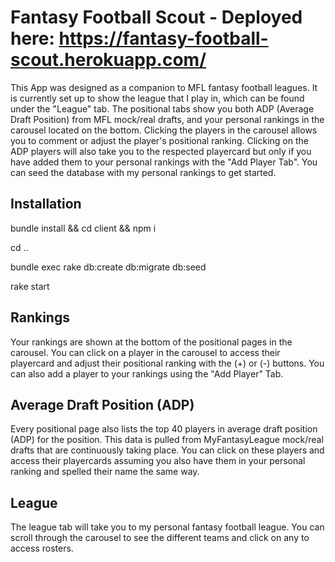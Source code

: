 Fantasy Football Scout - Deployed here: https://fantasy-football-scout.herokuapp.com/
======================================

This App was designed as a companion to MFL fantasy football leagues. It is currently set up to show the league that I play in, which can be found under the "League" tab. The positional tabs show you both ADP (Average Draft Position) from MFL mock/real drafts, and your personal rankings in the carousel located on the bottom. Clicking the players in the carousel allows you to comment or adjust the player's positional ranking. Clicking on the ADP players will also take you to the respected playercard but only if you have added them to your personal rankings with the "Add Player Tab". You can seed the database with my personal rankings to get started.

Installation
------------

bundle install && cd client && npm i

cd ..

bundle exec rake db:create db:migrate db:seed

rake start

Rankings
------------

Your rankings are shown at the bottom of the positional pages in the carousel. You can click on a player in the carousel to access their playercard and adjust their positional ranking with the (+) or (-) buttons. You can also add a player to your rankings using the "Add Player" Tab.

Average Draft Position (ADP)
------------

Every positional page also lists the top 40 players in average draft position (ADP) for the position. This data is pulled from MyFantasyLeague mock/real drafts that are continuously taking place. You can click on these players and access their playercards assuming you also have them in your personal ranking and spelled their name the same way.

League
------------

The league tab will take you to my personal fantasy football league. You can scroll through the carousel to see the different teams and click on any to access rosters.

